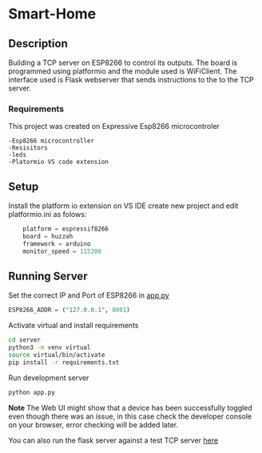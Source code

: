 # Smart-Home

## Description
Building a TCP server on ESP8266 to control its outputs.
The board is programmed using platformio and the module used is WiFiClient.
The interface used is Flask webserver that sends instructions to the to the TCP server. 


### Requirements
This project was created on Expressive Esp8266 microcontroler

    -Esp8266 microcontroller
    -Resisitors
    -leds
    -Platormio VS code extension


## Setup
Install the platform io extension on VS IDE
create new project and edit platformio.ini as folows:
```python 
    platform = espressif8266
    board = huzzah
    framework = arduino
    monitor_speed = 115200
``` 


## Running Server

Set the correct IP and Port of ESP8266 in [app.py](./server/app.py)

```python
ESP8266_ADDR = ("127.0.0.1", 8001)
```

Activate virtual and install requirements

```bash
cd server
python3 -m venv virtual
source virtual/bin/activate
pip install -r requirements.txt
```

Run development server

```bash
python app.py
```

**Note** The Web UI might show that a device has been successfully toggled even though there was an issue, in this case check the developer console on your browser, error checking will be added later.

You can also run the flask server against a test TCP server [here](./server/test_tcp_server.py)
